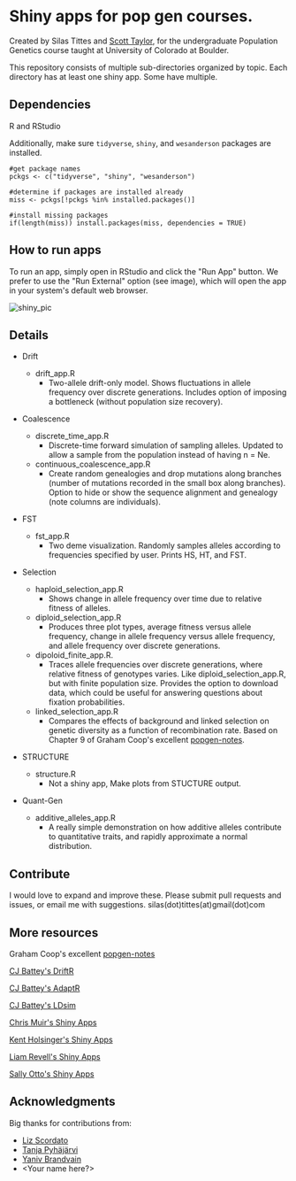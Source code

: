 Shiny apps for pop gen courses. 
======================================

Created by Silas Tittes and [Scott Taylor](https://www.colorado.edu/lab/taylor/), for the undergraduate Population Genetics course taught at University of Colorado at Boulder. 
 
This repository consists of multiple sub-directories organized by topic. Each directory has at least one shiny app. Some have multiple. 

Dependencies
-----------

R and RStudio

Additionally, make sure `tidyverse`, `shiny`, and `wesanderson` packages are installed.

```
#get package names
pckgs <- c("tidyverse", "shiny", "wesanderson")

#determine if packages are installed already
miss <- pckgs[!pckgs %in% installed.packages()]

#install missing packages
if(length(miss)) install.packages(miss, dependencies = TRUE)
```

How to run apps
---------------

To run an app, simply open in RStudio and click the "Run App" button. We prefer to use the "Run External" option (see image), which will open the app in your system's default web browser.

![shiny_pic](shiny_run_pic.png)


Details
-------

* Drift
  * drift_app.R
    * Two-allele drift-only model. Shows fluctuations in allele frequency over discrete generations. Includes option of imposing a bottleneck (without population size recovery).


* Coalescence
  * discrete_time_app.R
    * Discrete-time forward simulation of sampling alleles. Updated to allow a sample from the population instead of having n = Ne.
  * continuous_coalescence_app.R
    * Create random genealogies and drop mutations along branches (number of mutations recorded in the small box along branches). Option to hide or show the sequence alignment and genealogy (note columns are individuals). 

* FST
  * fst_app.R
    * Two deme visualization. Randomly samples alleles according to frequencies specified by user. Prints HS, HT, and FST. 


* Selection
  * haploid_selection_app.R
    * Shows change in allele frequency over time due to relative fitness of alleles.
  * diploid_selection_app.R
    * Produces three plot types, average fitness versus allele frequency, change in allele frequency versus allele frequency, and allele frequency over discrete generations.
  * dipoloid_finite_app.R.
    * Traces allele frequencies over discrete generations, where relative fitness of genotypes varies. Like diploid_selection_app.R, but with finite population size. Provides the option to download data, which could be useful for answering questions about fixation probabilities.
  * linked_selection_app.R
    * Compares the effects of background and linked selection on genetic diversity as a function of recombination rate. Based on Chapter 9 of Graham Coop's excellent [popgen-notes](https://github.com/cooplab/popgen-notes).

* STRUCTURE
  * structure.R
    * Not a shiny app, Make plots from STUCTURE output.

* Quant-Gen
  * additive_alleles_app.R
    * A really simple demonstration on how additive alleles contribute to quantitative traits, and rapidly approximate a normal distribution.


Contribute
---------

I would love to expand and improve these. Please submit pull requests and issues, or email me with suggestions. 
silas(dot)tittes(at)gmail(dot)com


More resources
----------

Graham Coop's excellent [popgen-notes](https://github.com/cooplab/popgen-notes)

[CJ Battey's DriftR](https://cjbattey.shinyapps.io/driftR/)

[CJ Battey's AdaptR](https://cjbattey.shinyapps.io/adaptR/)

[CJ Battey's LDsim](https://cjbattey.shinyapps.io/LDsim/)

[Chris Muir's Shiny Apps](https://github.com/cdmuir/evolution-shiny)

[Kent Holsinger's Shiny Apps](https://kholsinger.github.io/PopGen-Shiny/)

[Liam Revell's Shiny Apps](http://www.phytools.org/PopGen/)

[Sally Otto's Shiny Apps](https://shiney.zoology.ubc.ca/otto/DiploidSelection/)


Acknowledgments
--------------

Big thanks for contributions from:
- [Liz Scordato](http://www.scordatolab.com/)
- [Tanja Pyhäjärvi](http://www.oulu.fi/pyhajarvilab/research)
- [Yaniv Brandvain](https://brandvainlab.wordpress.com/)
- \<Your name here?\>


